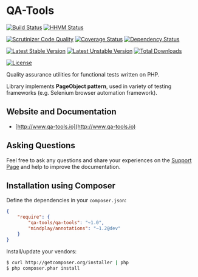 # QA-Tools

[![Build Status](https://travis-ci.org/qa-tools/qa-tools.svg?branch=master)](https://travis-ci.org/qa-tools/qa-tools)
[![HHVM Status](http://hhvm.h4cc.de/badge/qa-tools/qa-tools.svg)](http://hhvm.h4cc.de/package/qa-tools/qa-tools)

[![Scrutinizer Code Quality](https://scrutinizer-ci.com/g/qa-tools/qa-tools/badges/quality-score.png?b=master)](https://scrutinizer-ci.com/g/qa-tools/qa-tools/?branch=master)
[![Coverage Status](https://img.shields.io/coveralls/qa-tools/qa-tools.svg)](https://coveralls.io/r/qa-tools/qa-tools)
[![Dependency Status](https://www.versioneye.com/user/projects/53e1e5d1ebe4a1b38d00000a/badge.svg?style=flat)](https://www.versioneye.com/user/projects/53e1e5d1ebe4a1b38d00000a)

[![Latest Stable Version](https://poser.pugx.org/qa-tools/qa-tools/v/stable.png)](https://packagist.org/packages/qa-tools/qa-tools)
[![Latest Unstable Version](https://poser.pugx.org/qa-tools/qa-tools/v/unstable.svg)](https://packagist.org/packages/qa-tools/qa-tools)
[![Total Downloads](https://poser.pugx.org/qa-tools/qa-tools/downloads.png)](https://packagist.org/packages/qa-tools/qa-tools)

[![License](https://poser.pugx.org/qa-tools/qa-tools/license.svg)](https://packagist.org/packages/qa-tools/qa-tools)

Quality assurance utilities for functional tests written on PHP.

Library implements __PageObject pattern__, used in variety of testing frameworks (e.g. Selenium browser automation framework).

## Website and Documentation

* [http://www.qa-tools.io](http://www.qa-tools.io)

## Asking Questions
Feel free to ask any questions and share your experiences on the [Support Page](http://www.qa-tools.io/support/) and help to improve the documentation.

## Installation using Composer

Define the dependencies in your ```composer.json```:

```json
{
	"require": {
		"qa-tools/qa-tools": "~1.0",
		"mindplay/annotations": "~1.2@dev"
	}
}
```

Install/update your vendors:

```bash
$ curl http://getcomposer.org/installer | php
$ php composer.phar install
```
